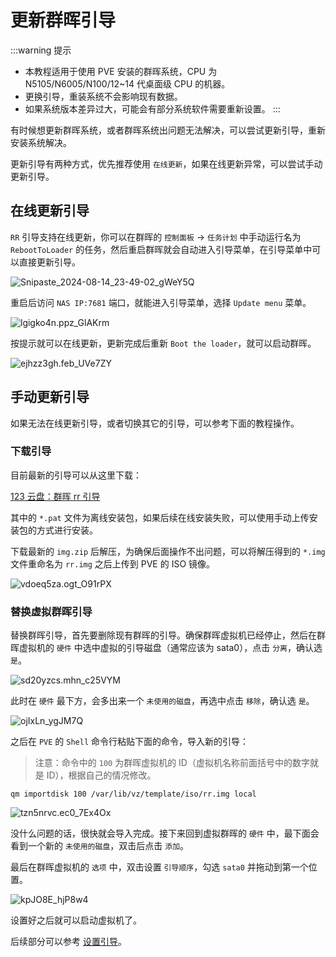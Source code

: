 # 更新群晖引导

:::warning 提示
- 本教程适用于使用 PVE 安装的群晖系统，CPU 为 N5105/N6005/N100/12~14 代桌面级 CPU 的机器。
- 更换引导，重装系统不会影响现有数据。
- 如果系统版本差异过大，可能会有部分系统软件需要重新设置。
:::

有时候想更新群晖系统，或者群晖系统出问题无法解决，可以尝试更新引导，重新安装系统解决。

更新引导有两种方式，优先推荐使用 `在线更新`，如果在线更新异常，可以尝试手动更新引导。

## 在线更新引导

`RR` 引导支持在线更新，你可以在群晖的 `控制面板` -> `任务计划` 中手动运行名为 `RebootToLoader` 的任务，然后重启群晖就会自动进入引导菜单，在引导菜单中可以直接更新引导。

![Snipaste_2024-08-14_23-49-02_gWeY5Q](https://img-1255332810.cos.ap-chengdu.myqcloud.com/Snipaste_2024-08-14_23-49-02_gWeY5Q.png)

重启后访问 `NAS IP:7681` 端口，就能进入引导菜单，选择 `Update menu` 菜单。

![lgigko4n.ppz_GlAKrm](https://img-1255332810.cos.ap-chengdu.myqcloud.com/lgigko4n.ppz_GlAKrm.png)

按提示就可以在线更新，更新完成后重新 `Boot the loader`，就可以启动群晖。

![ejhzz3gh.feb_UVe7ZY](https://img-1255332810.cos.ap-chengdu.myqcloud.com/ejhzz3gh.feb_UVe7ZY.png)

## 手动更新引导

如果无法在线更新引导，或者切换其它的引导，可以参考下面的教程操作。

### 下载引导

目前最新的引导可以从这里下载：

[123 云盘：群晖 rr 引导](https://www.123pan.com/s/1JKMjv-Q9fo.html)

其中的 `*.pat` 文件为离线安装包，如果后续在线安装失败，可以使用手动上传安装包的方式进行安装。

下载最新的 `img.zip` 后解压，为确保后面操作不出问题，可以将解压得到的 `*.img` 文件重命名为 `rr.img` 之后上传到 PVE 的 ISO 镜像。

![vdoeq5za.ogt_O91rPX](https://img-1255332810.cos.ap-chengdu.myqcloud.com/vdoeq5za.ogt_O91rPX.png)

### 替换虚拟群晖引导

替换群晖引导，首先要删除现有群晖的引导。确保群晖虚拟机已经停止，然后在群晖虚拟机的 `硬件` 中选中虚拟的引导磁盘（通常应该为 sata0），点击 `分离`，确认选 `是`。

![sd20yzcs.mhn_c25VYM](https://img-1255332810.cos.ap-chengdu.myqcloud.com/sd20yzcs.mhn_c25VYM.png)

此时在 `硬件` 最下方，会多出来一个 `未使用的磁盘`，再选中点击 `移除`，确认选 `是`。

![ojIxLn_ygJM7Q](https://img-1255332810.cos.ap-chengdu.myqcloud.com/ojIxLn_ygJM7Q.png)

之后在 `PVE` 的 `Shell` 命令行粘贴下面的命令，导入新的引导：

> 注意：命令中的 `100` 为群晖虚拟机的 ID（虚拟机名称前面括号中的数字就是 ID），根据自己的情况修改。
```
qm importdisk 100 /var/lib/vz/template/iso/rr.img local
```

![tzn5nrvc.ec0_7Ex4Ox](https://img-1255332810.cos.ap-chengdu.myqcloud.com/tzn5nrvc.ec0_7Ex4Ox.png)

没什么问题的话，很快就会导入完成。接下来回到虚拟群晖的 `硬件` 中，最下面会看到一个新的 `未使用的磁盘`，双击后点击 `添加`。

最后在群晖虚拟机的 `选项` 中，双击设置 `引导顺序`，勾选 `sata0` 并拖动到第一个位置。 

![kpJO8E_hjP8w4](https://img-1255332810.cos.ap-chengdu.myqcloud.com/kpJO8E_hjP8w4.png)

设置好之后就可以启动虚拟机了。

后续部分可以参考 [设置引导](/synology/setting_loader.md)。